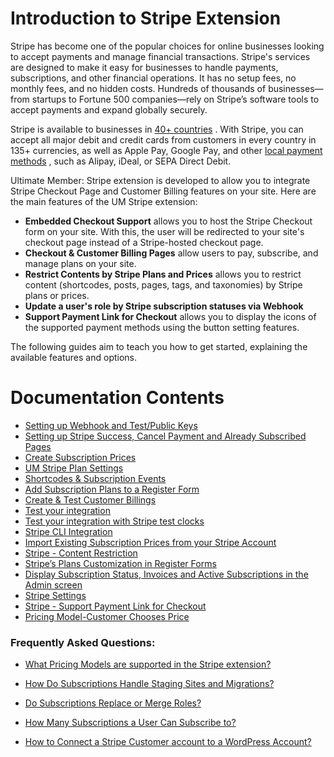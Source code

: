 ---
---
# Introduction to Stripe Extension
 Stripe has become one of the popular choices for online businesses looking to accept payments and manage financial transactions. Stripe's services are designed to make it easy for businesses to handle payments, subscriptions, and other financial operations. It has no setup fees, no monthly fees, and no hidden costs. Hundreds of thousands of businesses—from startups to Fortune 500 companies—rely on Stripe’s software tools to accept payments and expand globally securely.

 Stripe is available to businesses in  [40+ countries](https://stripe.com/global) . With Stripe, you can accept all major debit and credit cards from customers in every country in 135+ currencies, as well as Apple Pay, Google Pay, and other  [local payment methods](https://stripe.com/en-US/payments/payment-methods-guide#payment-method-fact-sheets) , such as Alipay, iDeal, or SEPA Direct Debit.

 Ultimate Member: Stripe extension is developed to allow you to integrate Stripe Checkout Page and Customer Billing features on your site. Here are the main features of the UM Stripe extension:

- <strong>Embedded Checkout Support</strong> allows you to host the Stripe Checkout form on your site. With this, the user will be redirected to your site's checkout page instead of a Stripe-hosted checkout page.
- <strong>Checkout &amp; Customer Billing Pages</strong> allow users to pay, subscribe, and manage plans on your site.
- <strong>Restrict Contents by Stripe Plans and Prices</strong> allows you to restrict content (shortcodes, posts, pages, tags, and taxonomies) by Stripe plans or prices.
- <strong>Update a user's role by Stripe subscription statuses via Webhook</strong>
- <strong>Support Payment Link for Checkout</strong> allows you to display the icons of the supported payment methods using the button setting features.

 The following guides aim to teach you how to get started, explaining the available features and options.

<strong>Documentation Contents</strong>
=======================================

- [Setting up Webhook and Test/Public Keys](/docs-v3/um-stripe/article/1607-stripe-setting-up-webhook-and-test-public-keys)
- [Setting up Stripe Success, Cancel Payment and Already Subscribed Pages](/docs-v3/um-stripe/article/1609-stripe---setting-up-stripe-success-and-cancel-payment-pages)
- [Create Subscription Prices](/docs-v3/um-stripe/article/1617-create-subscription-prices)
- [UM Stripe Plan Settings](/docs-v3/um-stripe/article/1892-stripe-plan-settings)
- [Shortcodes &amp; Subscription Events](/docs-v3/um-stripe/article/1616-stripe-shortcodes-reference)
- [Add Subscription Plans to a Register Form](/docs-v3/um-stripe/article/1634-stripe---add-subscription-plans-to-a-registeration-form)
- [Create &amp; Test Customer Billings](/docs-v3/um-stripe/article/1611-stripe---create-test-customer-billings)
- [Test your integration](/docs-v3/um-stripe/article/1610-stripe---test-your-integration)
- [Test your integration with Stripe test clocks](/docs-v3/um-stripe/article/1803-test-your-integration-with-stripe-test-clocks)
- [Stripe CLI Integration](/docs-v3/um-stripe/article/1864-stripe-cli-integration)
- [Import Existing Subscription Prices from your Stripe Account](/docs-v3/um-stripe/article/1846-import-existing-subscription-prices-from-your-stripe-account)
- [Stripe - Content Restriction](/docs-v3/um-stripe/article/1805-stripe-content-restriction)
- [Stripe’s Plans Customization in Register Forms](/docs-v3/um-stripe/article/1859-stripe-s-plans-customization-in-register-forms)
- [Display Subscription Status, Invoices and Active Subscriptions in the Admin screen](/docs-v3/um-stripe/article/1865-display-subscription-status-invoices-and-active-subscriptions-in-the-admin-screen)
- [Stripe Settings](/docs-v3/um-stripe/article/1886-stripe-settings)
- [Stripe - Support Payment Link for Checkout](/docs-v3/um-stripe/article/1885-stripe-support-payment-link-for-checkout)
- [Pricing Model-Customer Chooses Price](/docs-v3/um-stripe/article/1888-pricing-model-customer-chooses-price)

### <strong>Frequently Asked Questions:</strong>

- [What Pricing Models are supported in the Stripe extension?](/docs-v3/um-stripe/article/1880-stripe-faq-what-pricing-models-are-the-supported-in-the-stripe-extension)
- [How Do Subscriptions Handle Staging Sites and Migrations?](/docs-v3/um-stripe/article/1612-stripe-faq-how-do-subscriptions-handle-staging-sites-and-migrations)
- [Do Subscriptions Replace or Merge Roles?](/docs-v3/um-stripe/article/1618-do-subscriptions-replace-or-merge-roles)
- [How Many Subscriptions a User Can Subscribe to?](/docs-v3/um-stripe/article/1619-how-many-subscriptions-a-user-can-subscribe-to)
- [How to Connect a Stripe Customer account to a WordPress Account?](/docs-v3/um-stripe/article/1626-how-to-connect-a-stripe-customer-account-to-a-wordpress-account)

  [](/docs-v3/um-stripe/article/1626-how-to-connect-a-stripe-customer-account-to-a-wordpress-account)